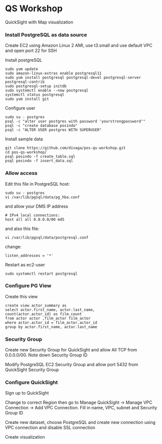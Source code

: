# QS Workshop

QuickSight with Map visualization


### Install PostgreSQL as data source

Create EC2 using Amazon Linux 2 AMI, use t3.small and use default VPC and open port 22 for SSH


Install postgreSQL
```
sudo yum update
sudo amazon-linux-extras enable postgresql11
sudo yum install postgresql postgresql-devel postgresql-server postgresql-contrib
sudo postgresql-setup initdb
sudo systemctl enable --now postgresql 
systemctl status postgresql
sudo yum install git
```

Configure user
```
sudo su - postgres
psql -c "alter user postgres with password 'yourstrongpassword'"
psql -c "create database posindo"
psql -c "ALTER USER postgres WITH SUPERUSER"
```

Install sample data
```
git clone https://github.com/divaga/pos-qs-workshop.git
cd pos-qs-workshop/
psql posindo -f create_table.sql
psql posindo -f insert_data.sql
```

### Allow access 

Edit this file in PostgreSQL host:
```
sudo su - postgres 
vi /var/lib/pgsql/data/pg_hba.conf
```
and allow your DMS IP address
```
# IPv4 local connections:
host all all 0.0.0.0/00 md5
```
and also this file:
```
vi /var/lib/pgsql/data/postgresql.conf
```

change:
```
listen_addresses = '*'

```

Restart as ec2-user
```
sudo systemctl restart postgresql
```

### Configure PG View

Create this view

```
create view actor_summary as 
select actor.first_name, actor.last_name,
count(actor.actor_id) as film_count
from actor actor ,film_actor film_actor
where actor.actor_id = film_actor.actor_id
group by actor.first_name, actor.last_name
```

### Security Group
Create new Security Group for QuickSight and allow All TCP from 0.0.0.0/00. Note down Security Group ID

Modify PostgreSQL EC2 Security Group and allow port 5432 from QuickSight Security Group

### Configure QuickSight
Sign up to QuickSight 

Change to correct Region then go to Manage QuickSight -> Manage VPC Connection -> Add VPC Connection. Fill in name, VPC, subnet and Security Group ID

Create new dataset, choose PostgreSQL and create new connection using VPC connection and disable SSL connection



Create visualization
